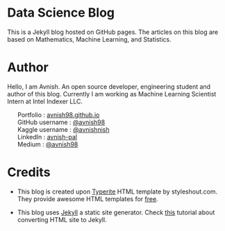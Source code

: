 Data Science Blog
=================

This is a Jekyll blog hosted on GitHub pages. The articles on this blog are based on Mathematics, Machine Learning, and Statistics.

# Author
Hello, I am Avnish. An open source developer, engineering student and author of this blog. Currently I am working as Machine Learning Scientist Intern at Intel Indexer LLC. 

   <ul style="list-style-type:none">
            <li>Portfolio : <a href="https://avnish98.github.io/" target="_blank">avnish98.github.io</a></li>
            <li>GitHub username : <a href="https://github.com/avnish98/" target="_blank">@avnish98</a></li>
            <li>Kaggle username : <a href="https://kaggle.com/avnishnish/" target="_blank">@avnishnish</a></li>
            <li>LinkedIn  : <a href="https://www.linkedin.com/in/avnish-pal/" target="_blank">avnish-pal</a></li>
            <li>Medium  : <a href="https://medium.com/@avnish98" target="_blank">@avnish98</a></li>
</ul>
</ul>

# Credits
* This blog is created upon [Typerite](https://www.styleshout.com/free-templates/typerite/) HTML template by styleshout.com. They provide awesome HTML templates for [free](https://www.styleshout.com/free-templates/).

* This blog uses [Jekyll](https://jekyllrb.com/) a static site generator. Check [this](https://jekyllrb.com/tutorials/convert-site-to-jekyll/) tutorial about converting HTML site to Jekyll.

